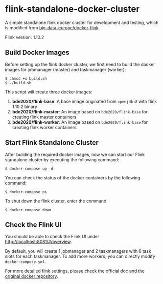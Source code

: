 # flink-standalone-docker-cluster

A simple standalone flink docker cluster for development and testing, which is modified from [big-data-europe/docker-flink](https://github.com/big-data-europe/docker-flink).

Flink version: 1.10.2

## Build Docker Images

Before setting up the flink docker cluster, we first need to build the docker images for jobmanager (master) and taskmanager (worker):

```shell
$ chmod +x build.sh
$ ./build.sh
```

This script will create three docker images:

1.  **bde2020/flink-base**: A base image originated from `openjdk:8` with flink 1.10.2 binary
2.  **bde2020/flink-master**: An image based on `bde2020/flink-base` for creating flink master containers
3.  **bde2020/flink-worker**: An image based on `bde2020/flink-base` for creating flink worker containers

## Start Flink Standalone Cluster

After building the required docker images, now we can start our Flink standalone cluster by executing the following command:

```shell
$ docker-compose up -d
```

You can check the status of the docker containers by the following command:

```shell
$ docker-compose ps
```

To shut down the flink cluster, enter the command:

```shell
$ docker-compose down
```

## Check the Flink UI

You should be able to check the Flink UI under [http://localhost:8081/#/overview](http://localhost:8081/#/overview).

By default, you will create 1 jobmanager and 2 taskmanagers with 6 task slots for each taskmanager. To add more workers, you can directly modify `docker-compose.yml`.

For more detailed flink settings, please check the [official doc](https://ci.apache.org/projects/flink/flink-docs-release-1.10) and the [original docker repository](https://github.com/big-data-europe/docker-flink).

